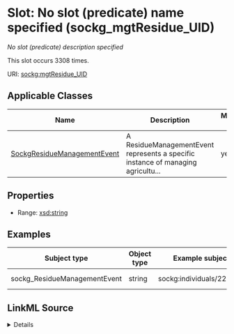 

# Slot: No slot (predicate) name specified (sockg_mgtResidue_UID)


_No slot (predicate) description specified_






This slot occurs 3308 times.


URI: [sockg:mgtResidue_UID](https://idir.uta.edu/sockg-ontology/docs/mgtResidue_UID)



<!-- no inheritance hierarchy -->





## Applicable Classes

| Name | Description | Modifies Slot |
| --- | --- | --- |
| [SockgResidueManagementEvent](../classes/SockgResidueManagementEvent.md) | A ResidueManagementEvent represents a specific instance of managing agricultu... |  yes  |







## Properties

* Range: [xsd:string](http://www.w3.org/2001/XMLSchema#string)






## Examples

| Subject type | Object type | Example subject | Example object | Occurrences |
| --- | --- | --- | --- | --- |
| sockg_ResidueManagementEvent | string | sockg:individuals/227674 | AgCros_PAHAW_212_2011-10-05_Zea_mays_Corn_ | 3308 |




## LinkML Source

<details>

```yaml
name: sockg_mgtResidue_UID
annotations:
  count:
    tag: count
    value: 3308
description: No slot (predicate) description specified
title: No slot (predicate) name specified
examples:
- object:
    example_object: AgCros_PAHAW_212_2011-10-05_Zea_mays_Corn_
    example_object_type: string
    example_predicate: sockg:mgtResidue_UID
    example_subject: sockg:individuals/227674
    example_subject_type: sockg_ResidueManagementEvent
from_schema: soc-kg
rank: 1000
domain: sockg_ResidueManagementEvent
slot_uri: sockg:mgtResidue_UID
alias: sockg_mgtResidue_UID
domain_of:
- sockg_ResidueManagementEvent
range: string

```
</details>